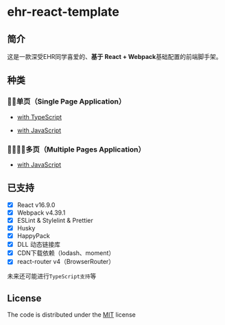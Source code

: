 # ehr-react-template

## 简介

这是一款深受EHR同学喜爱的、**基于 React + Webpack**基础配置的前端脚手架。

## 种类
### 👨‍💼单页（Single Page Application）
 - [with TypeScript](https://github.com/netease-frontend-institute/ehr-react-template/tree/single/ts)

 - [with JavaScript](https://github.com/netease-frontend-institute/ehr-react-template/tree/single/js)

### 👨‍👨‍👦‍👦多页（Multiple Pages Application）
 - [with JavaScript](https://github.com/netease-frontend-institute/ehr-react-template/tree/multiple/js)
 <!-- - 响应式-多页（responsive & multiple pages application）（整理中...） -->

## 已支持

-   [x] React v16.9.0
-   [x] Webpack v4.39.1
-   [x] ESLint & Stylelint & Prettier
-   [x] Husky
-   [x] HappyPack
-   [x] DLL 动态链接库
-   [x] CDN下载依赖（lodash、moment）
-   [x] react-router v4（BrowserRouter）

未来还可能进行`TypeScript支持`等

## License

The code is distributed under the [MIT](https://opensource.org/licenses/MIT) license
